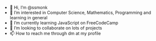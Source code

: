 - 👋 Hi, I’m @ssmonk
- 👀 I’m interested in Computer Science, Mathematics, Programming and learning in general
- 🌱 I’m currently learning JavaScript on FreeCodeCamp
- 💞️ I’m looking to collaborate on lots of projects 
- 📫 How to reach me through dm at my profile

<!---
ssmonk/ssmonk is a ✨ special ✨ repository because its `README.md` (this file) appears on your GitHub profile.
You can click the Preview link to take a look at your changes.
--->
